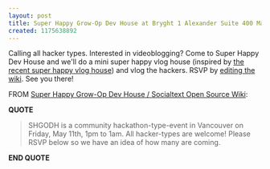 ```yaml
---
layout: post
title: Super Happy Grow-Op Dev House at Bryght 1 Alexander Suite 400 May 11, 2007
created: 1175638892
---
```

<p> Calling all hacker types.  Interested in videoblogging? Come to Super Happy Dev House and we&#39;ll do  a mini super happy vlog house (inspired by <a href="http://superhappyvloghouse.pbwiki.com/OjaiDigitalDojo">the recent super happy vlog house</a>) and vlog the hackers. RSVP by <a href="http://www.socialtext.net/stoss/index.cgi?super_happy_grow_op_dev_house">editing the wiki</a>. See you there! </p><p> FROM <a href="http://www.socialtext.net/stoss/index.cgi?super_happy_grow_op_dev_house">Super Happy Grow-Op Dev House / Socialtext Open Source Wiki</a>: </p><p> <strong>QUOTE</strong> </p><blockquote> SHGODH is a community hackathon-type-event in Vancouver on Friday, May 11th, 1pm to 1am. All hacker-types are welcome! Please RSVP below so we have an idea of how many are coming. </blockquote><p> <strong>END QUOTE</strong> </p>
